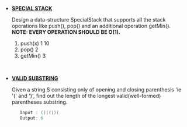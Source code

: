 * __[SPECIAL STACK](https://github.com/ashish25-bit/data-structure-algorithms/blob/master/Stack/Special-Stack.cpp)__

    Design a data-structure SpecialStack that supports all the stack operations like push(), pop() and an additional operation getMin().
    __NOTE: EVERY OPERATION SHOULD BE O(1).__
    1. push(x) 
       1 10
    2. pop()
       2
    3. getMin()
       3
    
<BR/>

* __[VALID SUBSTRING](https://github.com/ashish25-bit/data-structure-algorithms/blob/master/Stack/Valid-Substring.cc)__

   Given a string S consisting only of opening and closing parenthesis 'ie '('  and ')', find out the length of the longest valid(well-formed) parentheses substring.
    
   ```CPP  
      Input : ()(())(
      Output: 6
   ```
<BR/>
